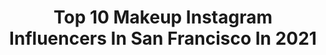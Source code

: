 ---
title: Top 10 Makeup Instagram Influencers In San Francisco In 2021
description: >-
  Find top makeup Instagram influencers in San Francisco in 2021. Most popular hashtags: #makeup #sanfrancisco #fashion #beauty.
platform: Instagram
hits: 54
text_top: See the top-rated Instagram accounts on inBeat.
text_bottom: inBeat aggregates 54 Instagram influencers like this in San Francisco, United States for you to connect with.
profiles:
  - username: "nikohlspearman"
    fullname: >-
      𝕹𝖎𝖐𝖔𝖍𝖑
    bio: >-
      Repped by @slaymodelsla 🦋Live life to the fullest🦋 Actress/model
    location: "United States"
    followers: 6109
    engagement: 1142
    commentsToLikes: 0.041875
    id: ck6u47fla24ft0j71wwe35ap3
    verified: false
    hashtags: "#justiceforgeorgefloyd, #redhead, #hair, #athleticgrunge"
  - username: "vicensfornsphotography"
    fullname: >-
      Miami Photographer
    bio: >-
      #fineartweddingphotographer #miami #miami photographer #weddings #destinationsweddings #miamiweddings #familyphotos #engagement #maternity
    location: "United States"
    followers: 9008
    engagement: 194
    commentsToLikes: 0.067851
    id: ck9wh0fqwvogv0j78u7f8jrab
    verified: false
    hashtags: "#miamidestinationweddingphotographer, #miamiphotographer, #miamiweddingvenue, #bridemiami"
  - username: "the_skinedit"
    fullname: >-
      Lindsey
    bio: >-
      🙂 skin care, self care, and minimal makeup are my jam 🦢 san francisco ✉️ pr/collabs | LCtheskinedit@gmail.com
    location: "United States"
    followers: 2854
    engagement: 1301
    commentsToLikes: 0.220066
    id: ckf5tx0a5iyqp0j235uaslwr9
    verified: false
    hashtags: "#careforyourplanet, #texturetuesday, #typeapartner, #farmacyskincare"
  - username: "justine_vivian"
    fullname: >-
      Justine
    bio: >-
      📍SF EMG Models | NYLO Model + Talent | Ravage Management Model | Actress | Stylist ✨ DM For Rates.
    location: "United States"
    followers: 4116
    engagement: 882
    commentsToLikes: 0.094636
    id: ck14jyadamrw10i19107pn6bf
    verified: false
    hashtags: "#scoutme, #sfcreate, #dalystudioseries, #audreyhepburn"
  - username: "alleyesonmax"
    fullname: >-
      Max Showalter • Makeup Artist
    bio: >-
      📍 San Francisco,CA🌉 💄 Makeup Artist 🌳 Tree Hugger 🌌 Universe Lover ✌🏻 Positive Energy and Good Vibes 📧 : maxshowalter@yahoo.com 🎞 YouTube👇🏻
    location: "United States"
    followers: 6389
    engagement: 468
    commentsToLikes: 0.104049
    id: ck14iq1zrgnr10i195eyvrknp
    verified: false
    hashtags: "#tatchaskincare, #31daysofhalloween, #specialfxmakeup, #morphebrushes"
  - username: "fredericaspiras"
    fullname: >-
      FREDERIC ASPIRAS
    bio: >-
      HAIRSTYLIST & WIG ART DESIGNER #FredericAspirasHair HAÜS OF GAGA The Only Agency / (212)924-4046 @joico Ambassador
    location: "United States"
    followers: 107278
    engagement: 457
    commentsToLikes: 0.024443
    id: ck0vw2t19ruj90i19p5sp4bs7
    verified: true
    hashtags: "#pinkhair, #hauslabs, #joicodefydamage, #rainonme"
  - username: "prasilassi"
    fullname: >-
      Prasiddha
    bio: >-
      You only see what I choose to show 🙃 📍San Francisco 🇺🇸
    location: "United States"
    followers: 5740
    engagement: 2023
    commentsToLikes: 0.004500
    id: ck5qc95vcpfrp0i11crby36bp
    verified: false
    hashtags: "#weddingdiaries, #pellikuthuru, #teampixel, #roamtheplanet"
  - username: "rainbowchatman"
    fullname: >-
      RAINBOW
    bio: >-
      🏳️‍🌈 Queer (They/She) ⠀ Serving Lewks | +Size Style ⠀⠀ @Effyourbeautystandards Admin⠀⠀ 📍San Francisco, CA
    location: "United States"
    followers: 15611
    engagement: 412
    commentsToLikes: 0.056724
    id: ck15pieagy1cz0i19iiytoyig
    verified: false
    hashtags: "#gifted, #psblogger, #plussize, #psfashion"
  - username: "amare_media"
    fullname: >-
      Amāre Media
    bio: >-
      Fashion and Lifestyle Media Producer based out of San Francisco. Thanks for looking🙏🏼
    location: "United States"
    followers: 4365
    engagement: 1144
    commentsToLikes: 0.094709
    id: ckaozupsnnhbm0i7812jlstbe
    verified: false
    hashtags: "#agameoftones, #silhouette, #abstract, #ig"
  - username: "petitetammie"
    fullname: >-
      Tammie | petite style & beauty
    bio: >-
      5'1 | San Francisco PR / Collab via email 📩 DM @versed skin team / 20%off @lilahbeauty tammie20 🛍 more code in below link 🐶 @poodlekiwi420sf
    location: "United States"
    followers: 12947
    engagement: 603
    commentsToLikes: 0.254876
    id: ck5c5ur1d46mf0i111fea4grc
    verified: false
    hashtags: "#skincare, #beautygiveaway, #liketkit, #skincarecommunity"
---